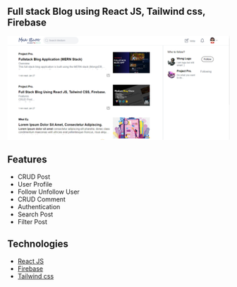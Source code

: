 ## Full stack Blog using React JS, Tailwind css, Firebase
<img src="./public/banner.png" alt="banner-image"/>

## Features

- CRUD Post
- User Profile
- Follow Unfollow User
- CRUD Comment
- Authentication
- Search Post
- Filter Post

## Technologies

- [React JS](https://reactjs.org/docs/getting-started.html)
- [Firebase](https://firebase.google.com)
- [Tailwind css](https://tailwindcss.com)
